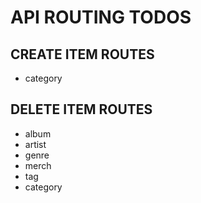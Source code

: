 # API ROUTING TODOS

## CREATE ITEM ROUTES

- category

## DELETE ITEM ROUTES

- album
- artist
- genre
- merch
- tag
- category

